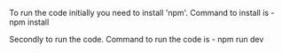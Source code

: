 To run the code initially you need to install 'npm'. 
Command to install is - npm install

Secondly to run the code.
Command to run the code is - npm run dev
